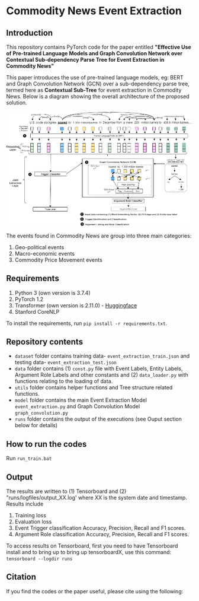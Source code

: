 # Commodity News Event Extraction 

## Introduction
This repository contains PyTorch code for the paper entitled **"Effective Use of Pre-trained Language Models and Graph Convolution Network over Contextual Sub-dependency Parse Tree for Event Extraction in Commodity News"**

This paper introduces the use of pre-trained language models, eg: BERT and Graph Convolution Network (GCN) over a sub-dependency parse tree, termed here as **Contextual Sub-Tree** for event extraction in Commodity News. Below is a diagram showing the overall architecture of the proposed solution. 

![Architecture](fig/architecture_without_polaritymodality.png)

The events found in Commodity News are group into three main categories:
1. Geo-political events
2. Macro-economic events
3. Commodity Price Movement events

## Requirements
1. Python 3 (own version is 3.7.4)
2. PyTorch 1.2
3. Transformer (own version is 2.11.0) - [Huggingface](https://huggingface.co/transformers/)
4. Stanford CoreNLP

To install the requirements, run ```pip install -r requirements.txt```.

## Repository contents
- ```dataset``` folder contains training data- ```event_extraction_train.json``` and testing data- ```event_extraction_test.json```
- ```data``` folder contains (1) ```const.py``` file with Event Labels, Entity Labels, Argument Role Labels and other constants and (2) ```data_loader.py``` with functions relating to the loading of data.
- ```utils``` folder contains helper functions and Tree structure related functions.
- ```model``` folder contains the main Event Extraction Model ```event_extraction.py``` and Graph Convolution Model ```graph_convolution.py```
- ```runs``` folder contains the output of the executions (see Ouput section below for details)

## How to run the codes
Run ```run_train.bat ```

## Output
The results are written to (1) Tensorboard and (2) "runs/logfiles/output_XX.log' where XX is the system date and timestamp. Results include
1. Training loss
2. Evaluation loss
3. Event Trigger classification Accuracy, Precision, Recall and F1 scores.
4. Argument Role classification Accuracy, Precision, Recall and F1 scores.

To access results on Tensorboard, first you need to have Tensorboard install and to bring up to bring up tensorboardX, use this command: ```tensorboard --logdir runs```

## Citation
If you find the codes or the paper useful, please cite using the following:
